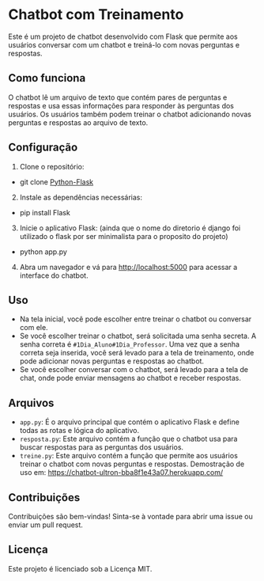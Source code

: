 # Chatbot com Treinamento

Este é um projeto de chatbot desenvolvido com Flask que permite aos usuários conversar com um chatbot e treiná-lo com novas perguntas e respostas.

## Como funciona

O chatbot lê um arquivo de texto que contém pares de perguntas e respostas e usa essas informações para responder às perguntas dos usuários. Os usuários também podem treinar o chatbot adicionando novas perguntas e respostas ao arquivo de texto.

## Configuração

1. Clone o repositório:
  - git clone [Python-Flask](https://github.com/faustinopsy/Python-Flask)
2. Instale as dependências necessárias:
  -  pip install Flask
3. Inicie o aplicativo Flask: (ainda que o nome do diretorio é django foi utilizado o flask por ser minimalista para o proposito do projeto)
  -  python app.py
4. Abra um navegador e vá para [http://localhost:5000](http://localhost:5000) para acessar a interface do chatbot.

## Uso

- Na tela inicial, você pode escolher entre treinar o chatbot ou conversar com ele.
- Se você escolher treinar o chatbot, será solicitada uma senha secreta. A senha correta é `#1Dia_Aluno#1Dia_Professor`. Uma vez que a senha correta seja inserida, você será levado para a tela de treinamento, onde pode adicionar novas perguntas e respostas ao chatbot.
- Se você escolher conversar com o chatbot, será levado para a tela de chat, onde pode enviar mensagens ao chatbot e receber respostas.

## Arquivos

- `app.py`: É o arquivo principal que contém o aplicativo Flask e define todas as rotas e lógica do aplicativo.
- `resposta.py`: Este arquivo contém a função que o chatbot usa para buscar respostas para as perguntas dos usuários.
- `treine.py`: Este arquivo contém a função que permite aos usuários treinar o chatbot com novas perguntas e respostas.
Demostração de uso em: https://chatbot-ultron-bba8f1e43a07.herokuapp.com/
## Contribuições

Contribuições são bem-vindas! Sinta-se à vontade para abrir uma issue ou enviar um pull request.

## Licença

Este projeto é licenciado sob a Licença MIT.
